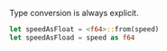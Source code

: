 Type conversion is always explicit.

```rust
let speedAsFloat = <f64>::from(speed)
let speedAsFload = speed as f64
```